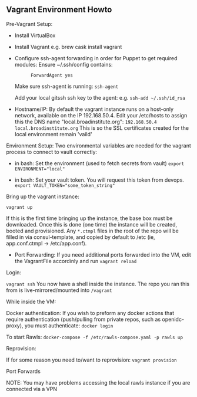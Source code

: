 Vagrant Environment Howto
-------------------------

Pre-Vagrant Setup:

* Install VirtualBox
* Install Vagrant
    e.g. brew cask install vagrant
* Configure ssh-agent forwarding in order for Puppet to get required modules:
  Ensure ~/.ssh/config contains:
    ```Host 127.0.0.1
          ForwardAgent yes
    ```

  Make sure ssh-agent is running:
  ```ssh-agent```

  Add your local gitssh ssh key to the agent:
  e.g. ```ssh-add ~/.ssh/id_rsa```

* Hostname/IP:
 By default the vagrant instance runs on a host-only network, available on the IP 192.168.50.4.
 Edit your /etc/hosts to assign this the DNS name "local.broadinstitute.org":
  ``` 192.168.50.4    local.broadinstitute.org ```
  This is so the SSL certificates created for the local environment remain 'vaild'

Environment Setup:
 Two environmental variables are needed for the vagrant process to connect to vault correctly:

 * in bash: Set the environment (used to fetch secrets from vault)
  ```export ENVIRONMENT="local"```

 * in bash: Set your vault token.  You will request this token from devops.
 ```export VAULT_TOKEN="some_token_string"```

Bring up the vagrant instance:

``` vagrant up ```

If this is the first time bringing up the instance, the base box must be downloaded. Once this is done (one time) the instance will be created, booted and provisioned.
Any ```*.ctmpl``` files in the root of the repo will be filled in via consul-template, and copied by default to /etc (ie, app.conf.ctmpl -> /etc/app.conf). 

* Port Forwarding:
  If you need additional ports forwarded into the VM, edit the VagrantFile accordinly and run ``` vagrant reload ``` 



Login:

``` vagrant ssh ```
You now have a shell inside the instance. The repo you ran this from is live-mirrored/mounted into ```/vagrant``` 


While inside the VM:

Docker authentication: 
If you wish to preform any docker actions that require authentication (push/pulling from private repos, such as openidc-proxy), you must authenticate:
``` docker login ```

To start Rawls:
``` docker-compose -f /etc/rawls-compose.yaml -p rawls up ```

Reprovision:

If for some reason you need to/want to reprovision:
``` vagrant provision ```

Port Forwards


NOTE: You may have problems accessing the local rawls instance if you are connected via a VPN
